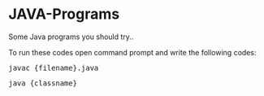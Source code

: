 # JAVA-Programs

Some Java programs you should try..

To run these codes open command prompt and write the following codes:
<pre>javac {filename}.java</pre>
<pre>java {classname}</pre>
